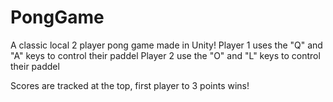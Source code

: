 # PongGame
A classic local 2 player pong game made in Unity!
Player 1 uses the "Q" and "A" keys to control their paddel
Player 2 use the "O" and "L" keys to control their paddel

Scores are tracked at the top, first player to 3 points wins!
